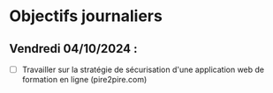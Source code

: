# Objectifs journaliers

## Vendredi 04/10/2024 :

- [ ] Travailler sur la stratégie de sécurisation d'une application web de formation en ligne (pire2pire.com)

